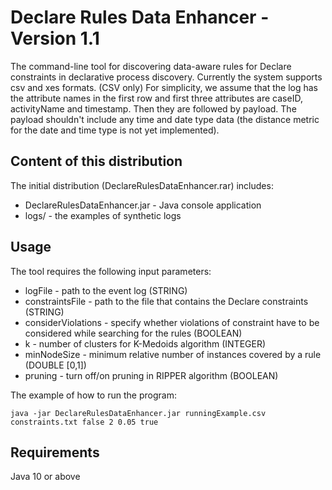 # Declare Rules Data Enhancer - Version 1.1

The command-line tool for discovering data-aware rules for Declare constraints in declarative process discovery. Currently the system supports csv and xes formats. 
(CSV only) For simplicity, we assume that the log has the attribute names in the first row and first three attributes are caseID, activityName and timestamp. Then they are followed by payload. The payload shouldn't include any time and date type data (the distance metric for the date and time type is not yet implemented). 

## Content of this distribution

The initial distribution (DeclareRulesDataEnhancer.rar) includes:
* DeclareRulesDataEnhancer.jar - Java console application
* logs/ - the examples of synthetic logs

## Usage

The tool requires the following input parameters:
* logFile - path to the event log (STRING)
* constraintsFile - path to the file that contains the Declare constraints (STRING)
* considerViolations - specify whether violations of constraint have to be considered while searching for the rules (BOOLEAN)
* k - number of clusters for K-Medoids algorithm (INTEGER)
* minNodeSize - minimum relative number of instances covered by a rule (DOUBLE [0,1])
* pruning - turn off/on pruning in RIPPER algorithm (BOOLEAN)

The example of how to run the program:

```
java -jar DeclareRulesDataEnhancer.jar runningExample.csv constraints.txt false 2 0.05 true
```

## Requirements
Java 10 or above
